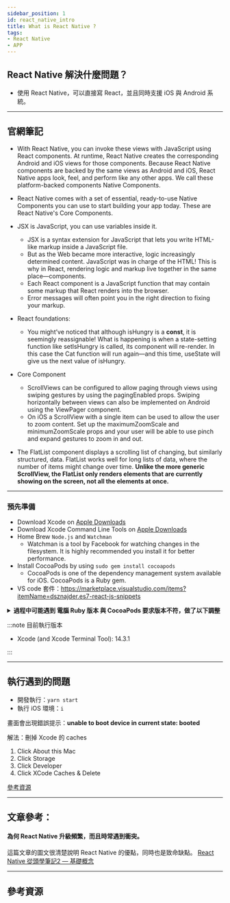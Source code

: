 ```yaml
---
sidebar_position: 1
id: react_native_intro
title: What is React Native ?
tags:
- React Native
- APP
---
```


## React Native 解決什麼問題？

- 使用 React Native，可以直接寫 React，並且同時支援 iOS 與 Android 系統。

---

## 官網筆記

- With React Native, you can invoke these views with JavaScript using React components. At runtime, React Native creates the corresponding Android and iOS views for those components. Because React Native components are backed by the same views as Android and iOS, React Native apps look, feel, and perform like any other apps. We call these platform-backed components Native Components.

- React Native comes with a set of essential, ready-to-use Native Components you can use to start building your app today. These are React Native's Core Components.

- JSX is JavaScript, you can use variables inside it.
    - JSX is a syntax extension for JavaScript that lets you write HTML-like markup inside a JavaScript file. 
    - But as the Web became more interactive, logic increasingly determined content. JavaScript was in charge of the HTML! This is why in React, rendering logic and markup live together in the same place—components.
    - Each React component is a JavaScript function that may contain some markup that React renders into the browser.
    - Error messages will often point you in the right direction to fixing your markup.
- React foundations:
    - You might’ve noticed that although isHungry is a **const**, it is seemingly reassignable! What is happening is when a state-setting function like setIsHungry is called, its component will re-render. In this case the Cat function will run again—and this time, useState will give us the next value of isHungry.

- Core Component
    - ScrollViews can be configured to allow paging through views using swiping gestures by using the pagingEnabled props. Swiping horizontally between views can also be implemented on Android using the ViewPager component.
    - On iOS a ScrollView with a single item can be used to allow the user to zoom content. Set up the maximumZoomScale and minimumZoomScale props and your user will be able to use pinch and expand gestures to zoom in and out.
- The FlatList component displays a scrolling list of changing, but similarly structured, data. FlatList works well for long lists of data, where the number of items might change over time. **Unlike the more generic ScrollView, the FlatList only renders elements that are currently showing on the screen, not all the elements at once.**


---

### 預先準備
- Download Xcode on [Apple Downloads](https://developer.apple.com/downloads)
- Download Xcode Command Line Tools on [Apple Downloads](https://developer.apple.com/downloads)
- Home Brew `Node.js` and `Watchman`
    - Watchman is a tool by Facebook for watching changes in the filesystem. It is highly recommended you install it for better performance.
- Install CocoaPods by using `sudo gem install cocoapods`
    - CocoaPods is one of the dependency management system available for iOS. CocoaPods is a Ruby gem.
- VS code 套件：https://marketplace.visualstudio.com/items?itemName=dsznajder.es7-react-js-snippets

<details>
  <summary>
    <strong>過程中可能遇到 電腦 Ruby 版本 與 CocoaPods 要求版本不符，做了以下調整</strong>  
  </summary>

- 安裝 CocoaPods 遇到的錯誤訊息：目前電腦的 Ruby 版本 與 CocoaPods 要求版本不符。

```
sudo gem install cocoapods 
ERROR:  Error installing cocoapods:
	The last version of activesupport (>= 5.0, < 8) to support your Ruby & RubyGems was 6.1.7.6. Try installing it with `gem install activesupport -v 6.1.7.6` and then running the current command again
	activesupport requires Ruby version >= 2.7.0. The current ruby version is 2.6.10.210.
```

- 開啟終端機，確認 ruby 版本
```
ruby -v

ruby 2.6.10p210 (2022-04-12 revision 67958) [universal.x86_64-darwin22]
```

- 使用 Home Brew 安裝 `rbenv` : 管理 Ruby 版本工具

```
# 安装 rbenv（如果尚未安装）
brew install rbenv

# 初始化 rbenv
rbenv init

# 安装所需的 Ruby 版本（例如 2.7.4）
rbenv install 2.7.4

# 设置全局 Ruby 版本
rbenv global 2.7.4
```

- 開啟終端機，確認 ruby 版本 與 rbenv 目前全域預設版本
```
ruby -v

ruby 2.6.10p210 (2022-04-12 revision 67958) [universal.x86_64-darwin22]

rbenv versions
  system
* 3.2.2 (set by /Users/chenhuizhen/.rbenv/version)
```

- 兩者不匹配，更新 ~/.zshrc 內 `PATH` 變量
1. 先將 ~/.zshrc 進行備份：
```
# copy ~/.zshrc 的內容，新建一個備份文件叫 ~/.zshrc_backup
cp ~/.zshrc ~/.zshrc_backup
```

2. 檢查備份文件是否備份成功：
```
ls ~/.zshrc_backup

# 顯示文件路徑位置： /Users/chenhuizhen/.zshrc_backup
```

```
cat ~/.zshrc_backup

# 顯示文件內容： 
export NVM_DIR="$HOME/.nvm"
[ -s "/usr/local/opt/nvm/nvm.sh" ] && . "/usr/local/opt/nvm/nvm.sh"
[ -s "/usr/local/opt/nvm/etc/bash_completion.d/nvm" ] && . "/usr/local/opt/nvm/etc/bash_completion.d/nvm"
export PATH="$HOME/.yarn/bin:$HOME/.config/yarn/global/node_modules/.bin:$PATH"
```

3. 回來 ~/.zshrc 修改 PATH 變量：
```
# 使用 vim 文本編輯
vim ~/.zshrc

# 輸入 i 執行編輯插入內容
if which rbenv > /dev/null; then eval "$(rbenv init -)"; fi
    # which rbenv : rbenv 的路徑位置，如果有代表 rbenv 存在
    # 條件符合，執行 rbenv init - 初始化加載

# 點擊 Esc 離開編輯模式
# 輸入 :wq 保存並離開 vim

```

4. 重新執行 ~/.zshrc
```
# 執行(重新加載) ~/.zshrc

source ~/.zshrc

```

5. 確認 ruby 版本 與 rbenv 目前全域預設版本。

</details>

:::note 目前執行版本

- Xcode (and Xcode Terminal Tool): 14.3.1



:::

---

## 執行遇到的問題

- 開發執行：`yarn start`
- 執行 iOS 環境：`i`

畫面會出現錯誤提示：**unable to boot device in current state: booted**

解法：刪掉 Xcode 的 caches
1. Click About this Mac
2. Click Storage
3. Click Developer
4. Click XCode Caches & Delete

[參考資源](https://stackoverflow.com/questions/72229589/flutter-xcode-error-unable-to-boot-the-simulator)

---

## 文章參考：
#### 為何 React Native 升級頻繁，而且時常遇到衝突。
這篇文章的圖文很清楚說明 React Native 的優點，同時也是致命缺點。
[React Native 從頭學筆記2 — 基礎概念](https://medium.com/@wuufone/react-native-%E5%BE%9E%E9%A0%AD%E5%AD%B8%E7%AD%86%E8%A8%982-%E5%9F%BA%E7%A4%8E%E6%A6%82%E5%BF%B5-e632370bdfc1)



---

## 參考資源

